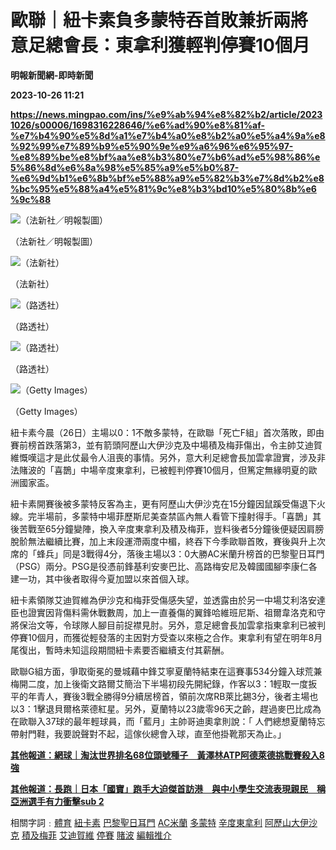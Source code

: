# 歐聯｜紐卡素負多蒙特吞首敗兼折兩將 意足總會長：東拿利獲輕判停賽10個月
**明報新聞網-即時新聞**

**2023-10-26 11:21**

**https://news.mingpao.com/ins/%e9%ab%94%e8%82%b2/article/20231026/s00006/1698316228646/%e6%ad%90%e8%81%af-%e7%b4%90%e5%8d%a1%e7%b4%a0%e8%b2%a0%e5%a4%9a%e8%92%99%e7%89%b9%e5%90%9e%e9%a6%96%e6%95%97-%e8%89%be%e8%bf%aa%e8%b3%80%e7%b6%ad%e5%98%86%e5%86%8d%e6%8a%98%e5%85%a9%e5%b0%87-%e6%9d%b1%e6%8b%bf%e5%88%a9%e5%82%b3%e7%8d%b2%e8%bc%95%e5%88%a4%e5%81%9c%e8%b3%bd10%e5%80%8b%e6%9c%88**

![（法新社／明報製圖）](https://fs.mingpao.com/ins/20231026/s00006/356fc8d705d5d903c25367971eac3dfd.jpg)

（法新社／明報製圖）

![（法新社）](https://fs.mingpao.com/ins/20231026/s00006/338d78e4e53f99a9310051a00bae7a21.jpg)

（法新社）

![（路透社）](https://fs.mingpao.com/ins/20231026/s00006/338f47850940db6f67e8e12c8f068838.jpg)

（路透社）

![（路透社）](https://fs.mingpao.com/ins/20231026/s00006/33919766fe531502af0c997348d214da.jpg)

（路透社）

![（Getty Images）](https://fs.mingpao.com/ins/20231026/s00006/33929b5afeeeebfdffc5553095ed8863.jpg)

（Getty Images）

紐卡素今晨（26日）主場以0：1不敵多蒙特，在歐聯「死亡F組」首次落敗，即由賽前榜首跌落第3，並有箭頭阿歷山大伊沙克及中場積及梅菲傷出，令主帥艾迪賀維慨嘆這才是此仗最令人沮喪的事情。另外，意大利足總會長加雲拿證實，涉及非法賭波的「喜鵲」中場辛度東拿利，已被輕判停賽10個月，但篤定無緣明夏的歐洲國家盃。

紐卡素開賽後被多蒙特反客為主，更有阿歷山大伊沙克在15分鐘因鼠蹊受傷退下火線。完半場前，多蒙特中場菲歷斯尼美查禁區內無人看管下撞射得手。「喜鵲」其後苦戰至65分鐘變陣，換入辛度東拿利及積及梅菲，豈料後者5分鐘後便疑因肩膀脫骱無法繼續比賽，加上末段運滯兩度中楣，終吞下今季歐聯首敗，賽後與升上次席的「蜂兵」同是3戰得4分，落後主場以3：0大勝AC米蘭升榜首的巴黎聖日耳門（PSG）兩分。PSG是役憑前鋒基利安麥巴比、高路梅安尼及韓國國腳李康仁各建一功，其中後者取得今夏加盟以來首個入球。

紐卡素領隊艾迪賀維為伊沙克和梅菲受傷感失望，並透露由於另一中場艾利洛安達臣也證實因背傷料需休戰數周，加上一直養傷的翼鋒哈維班尼斯、祖爾韋洛克和守將保治文等，令球隊人腳目前捉襟見肘。另外，意足總會長加雲拿指東拿利已被判停賽10個月，而獲從輕發落的主因對方受查以來極之合作。東拿利有望在明年8月尾復出，暫時未知這段期間紐卡素要否繼續支付其薪酬。

歐聯G組方面，爭取衛冕的曼城藉中鋒艾寧夏蘭特結束在這賽事534分鐘入球荒兼梅開二度，加上後衛文路爾艾簡治下半場初段先開紀錄，作客以3：1輕取一度扳平的年青人，賽後3戰全勝得9分續居榜首，領前次席RB萊比錫3分，後者主場也以3：1擊退貝爾格萊德紅星。另外，夏蘭特以23歲零96天之齡，趕過麥巴比成為在歐聯入37球的最年輕球員，而「藍月」主帥哥迪奧拿則說：「 人們總想夏蘭特忘帶射門鞋，我要說聲對不起，這傢伙總會入球，直至他掛靴那天為止。」

[**其他報道：網球｜淘汰世界排名68位頭號種子　黃澤林ATP阿德萊德挑戰賽殺入8強**](https://news.mingpao.com/ins/%e9%ab%94%e8%82%b2/article/20231026/s00006/1698308956460/%e7%b6%b2%e7%90%83-%e6%b7%98%e6%b1%b0%e4%b8%96%e7%95%8c%e6%8e%92%e5%90%8d68%e4%bd%8d%e9%a0%ad%e8%99%9f%e7%a8%ae%e5%ad%90-%e9%bb%83%e6%be%a4%e6%9e%97atp%e9%98%bf%e5%be%b7%e8%90%8a%e5%be%b7%e6%8c%91%e6%88%b0%e8%b3%bd%e6%ae%ba%e5%85%a58%e5%bc%b7)

[**其他報道：長跑｜日本「國寶」跑手大迫傑首訪港　與中小學生交流表現親民　稱亞洲選手有力衝擊sub 2**](https://news.mingpao.com/ins/%e9%ab%94%e8%82%b2/article/20231025/s00006/1698247708454/%e9%95%b7%e8%b7%91-%e6%97%a5%e6%9c%ac%e3%80%8c%e5%9c%8b%e5%af%b6%e3%80%8d%e8%b7%91%e6%89%8b%e5%a4%a7%e8%bf%ab%e5%82%91%e9%a6%96%e8%a8%aa%e6%b8%af-%e8%88%87%e4%b8%ad%e5%b0%8f%e5%ad%b8%e7%94%9f%e4%ba%a4%e6%b5%81%e8%a1%a8%e7%8f%be%e8%a6%aa%e6%b0%91-%e7%a8%b1%e4%ba%9e%e6%b4%b2%e9%81%b8%e6%89%8b%e6%9c%89%e5%8a%9b%e8%a1%9d%e6%93%8asub-2)

相關字詞﹕[體育](https://news.mingpao.com/ins/%e9%ab%94%e8%82%b2/article/20231026/s00006/php/search2.php?pnssection=all&inssection=all&searchtype=A&keywords=%E9%AB%94%E8%82%B2) [紐卡素](https://news.mingpao.com/ins/%e9%ab%94%e8%82%b2/article/20231026/s00006/php/search2.php?pnssection=all&inssection=all&searchtype=A&keywords=%E7%B4%90%E5%8D%A1%E7%B4%A0) [巴黎聖日耳門](https://news.mingpao.com/ins/%e9%ab%94%e8%82%b2/article/20231026/s00006/php/search2.php?pnssection=all&inssection=all&searchtype=A&keywords=%E5%B7%B4%E9%BB%8E%E8%81%96%E6%97%A5%E8%80%B3%E9%96%80) [AC米蘭](https://news.mingpao.com/ins/%e9%ab%94%e8%82%b2/article/20231026/s00006/php/search2.php?pnssection=all&inssection=all&searchtype=A&keywords=AC%E7%B1%B3%E8%98%AD) [多蒙特](https://news.mingpao.com/ins/%e9%ab%94%e8%82%b2/article/20231026/s00006/php/search2.php?pnssection=all&inssection=all&searchtype=A&keywords=%E5%A4%9A%E8%92%99%E7%89%B9) [辛度東拿利](https://news.mingpao.com/ins/%e9%ab%94%e8%82%b2/article/20231026/s00006/php/search2.php?pnssection=all&inssection=all&searchtype=A&keywords=%E8%BE%9B%E5%BA%A6%E6%9D%B1%E6%8B%BF%E5%88%A9) [阿歷山大伊沙克](https://news.mingpao.com/ins/%e9%ab%94%e8%82%b2/article/20231026/s00006/php/search2.php?pnssection=all&inssection=all&searchtype=A&keywords=%E9%98%BF%E6%AD%B7%E5%B1%B1%E5%A4%A7%E4%BC%8A%E6%B2%99%E5%85%8B) [積及梅菲](https://news.mingpao.com/ins/%e9%ab%94%e8%82%b2/article/20231026/s00006/php/search2.php?pnssection=all&inssection=all&searchtype=A&keywords=%E7%A9%8D%E5%8F%8A%E6%A2%85%E8%8F%B2) [艾迪賀維](https://news.mingpao.com/ins/%e9%ab%94%e8%82%b2/article/20231026/s00006/php/search2.php?pnssection=all&inssection=all&searchtype=A&keywords=%E8%89%BE%E8%BF%AA%E8%B3%80%E7%B6%AD) [停賽](https://news.mingpao.com/ins/%e9%ab%94%e8%82%b2/article/20231026/s00006/php/search2.php?pnssection=all&inssection=all&searchtype=A&keywords=%E5%81%9C%E8%B3%BD) [賭波](https://news.mingpao.com/ins/%e9%ab%94%e8%82%b2/article/20231026/s00006/php/search2.php?pnssection=all&inssection=all&searchtype=A&keywords=%E8%B3%AD%E6%B3%A2) [編輯推介](https://news.mingpao.com/ins/%e9%ab%94%e8%82%b2/article/20231026/s00006/php/search2.php?pnssection=all&inssection=all&searchtype=A&keywords=%E7%B7%A8%E8%BC%AF%E6%8E%A8%E4%BB%8B)
